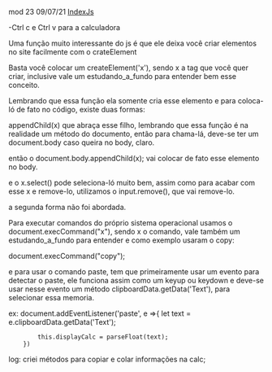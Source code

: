 mod 23                                             09/07/21
[IndexJs](../IndexJs.md)

-Ctrl c e Ctrl v para a calculadora

  Uma função muito interessante do js é que ele deixa você 
criar elementos no site facilmente com o crateElement

  Basta você colocar um createElement('x'), sendo x 
a tag que você quer criar, inclusive vale um 
estudando_a_fundo para entender bem esse conceito.

   Lembrando que essa função ela somente cria esse elemento
e para coloca-ló de fato no código, existe duas formas:

appendChild(x) que abraça esse filho, lembrando que essa
função é na realidade um método do documento, então
para chama-lá, deve-se ter um document.body
caso queira no body, claro.

então o document.body.appendChild(x);
vai colocar de fato esse elemento no body.

e o x.select() pode seleciona-ló muito bem, assim como
para acabar com esse x e remove-lo, utilizamos o
input.remove(), que vai remove-lo.

a segunda forma não foi abordada.

   Para executar comandos do próprio sistema operacional
usamos o document.execCommand("x"), sendo x o comando, vale
também um estudando_a_fundo para entender e como exemplo
usaram o copy:

document.execCommand("copy");

e para usar o comando paste, tem que primeiramente usar um
evento para detectar o paste, ele funciona assim como 
um keyup ou keydown e deve-se usar nesse evento um método
clipboardData.getData('Text'), para selecionar essa 
memoria.

ex:
    document.addEventListener('paste', e =>{
            let text = e.clipboardData.getData('Text');

            this.displayCalc = parseFloat(text);
        })

log:
    criei métodos para copiar e colar informações na calc;